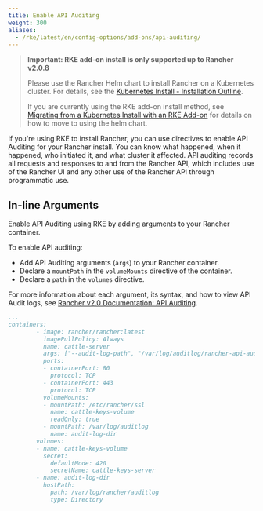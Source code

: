 ```yaml
---
title: Enable API Auditing
weight: 300
aliases:
  - /rke/latest/en/config-options/add-ons/api-auditing/
---
```


>**Important: RKE add-on install is only supported up to Rancher v2.0.8**
>
>Please use the Rancher Helm chart to install Rancher on a Kubernetes cluster. For details, see the [Kubernetes Install - Installation Outline]({{<baseurl>}}/rancher/latest/en/installation/options/helm2/#installation-outline).
>
>If you are currently using the RKE add-on install method, see [Migrating from a Kubernetes Install with an RKE Add-on]({{<baseurl>}}/rancher/latest/en/upgrades/upgrades/migrating-from-rke-add-on/) for details on how to move to using the helm chart.

If you're using RKE to install Rancher, you can use directives to enable API Auditing for your Rancher install. You can know what happened, when it happened, who initiated it, and what cluster it affected. API auditing records all requests and responses to and from the Rancher API, which includes use of the Rancher UI and any other use of the Rancher API through programmatic use.

## In-line Arguments

Enable API Auditing using RKE by adding arguments to your Rancher container.

To enable API auditing:

- Add API Auditing arguments (`args`) to your Rancher container.
- Declare a `mountPath` in the `volumeMounts` directive of the container.
- Declare a `path` in the `volumes` directive.

For more information about each argument, its syntax, and how to view API Audit logs, see [Rancher v2.0 Documentation: API Auditing]({{<baseurl>}}/rancher/latest/en/installation/api-auditing).

```yaml
...
containers:
        - image: rancher/rancher:latest
          imagePullPolicy: Always
          name: cattle-server
          args: ["--audit-log-path", "/var/log/auditlog/rancher-api-audit.log", "--audit-log-maxbackup", "5", "--audit-log-maxsize", "50", "--audit-level", "2"]
          ports:
          - containerPort: 80
            protocol: TCP
          - containerPort: 443
            protocol: TCP
          volumeMounts:
          - mountPath: /etc/rancher/ssl
            name: cattle-keys-volume
            readOnly: true
          - mountPath: /var/log/auditlog
            name: audit-log-dir
        volumes:
        - name: cattle-keys-volume
          secret:
            defaultMode: 420
            secretName: cattle-keys-server
        - name: audit-log-dir
          hostPath:
            path: /var/log/rancher/auditlog
            type: Directory
```

